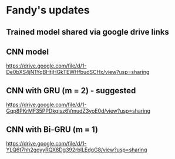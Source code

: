 # Fandy's updates

## Trained model shared via google drive links

## CNN model
https://drive.google.com/file/d/1-De0bXS4jN1YqBHtjHGkTEWHfbudSCHx/view?usp=sharing

## CNN with GRU (m = 2) - suggested
https://drive.google.com/file/d/1-Gqp8PKrMF35PPDkqisz6VmudZ3yoE0d/view?usp=sharing

## CNN with Bi-GRU (m = 1)
https://drive.google.com/file/d/1-YLQ6t7hh2goyyRQX8Dg392rblLEdgG8/view?usp=sharing

